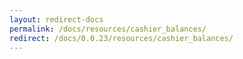 ```yaml
---
layout: redirect-docs
permalink: /docs/resources/cashier_balances/
redirect: /docs/0.0.23/resources/cashier_balances/
---
```

